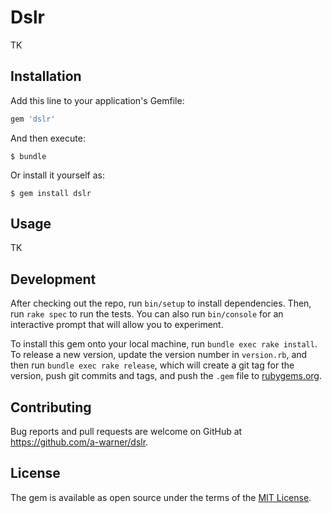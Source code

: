 # Dslr

TK

## Installation

Add this line to your application's Gemfile:

```ruby
gem 'dslr'
```

And then execute:

    $ bundle

Or install it yourself as:

    $ gem install dslr

## Usage

TK

## Development

After checking out the repo, run `bin/setup` to install dependencies. Then, run `rake spec` to run the tests. You can also run `bin/console` for an interactive prompt that will allow you to experiment.

To install this gem onto your local machine, run `bundle exec rake install`. To release a new version, update the version number in `version.rb`, and then run `bundle exec rake release`, which will create a git tag for the version, push git commits and tags, and push the `.gem` file to [rubygems.org](https://rubygems.org).

## Contributing

Bug reports and pull requests are welcome on GitHub at https://github.com/a-warner/dslr.

## License

The gem is available as open source under the terms of the [MIT License](http://opensource.org/licenses/MIT).

